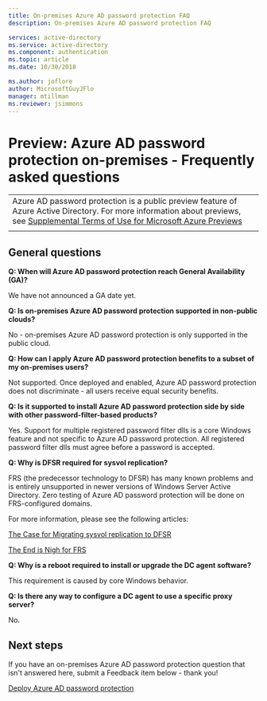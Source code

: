 ```yaml
---
title: On-premises Azure AD password protection FAQ
description: On-premises Azure AD password protection FAQ

services: active-directory
ms.service: active-directory
ms.component: authentication
ms.topic: article
ms.date: 10/30/2018

ms.author: joflore
author: MicrosoftGuyJFlo
manager: mtillman
ms.reviewer: jsimmons
---
```


# Preview: Azure AD password protection on-premises - Frequently asked questions

|     |
| --- |
| Azure AD password protection is a public preview feature of Azure Active Directory. For more information about previews, see  [Supplemental Terms of Use for Microsoft Azure Previews](https://azure.microsoft.com/support/legal/preview-supplemental-terms/)|
|     |

## General questions

**Q: When will Azure AD password protection reach General Availability (GA)?**

We have not announced a GA date yet.

**Q: Is on-premises Azure AD password protection supported in non-public clouds?**

No - on-premises Azure AD password protection is only supported in the public cloud.

**Q: How can I apply Azure AD password protection benefits to a subset of my on-premises users?**

Not supported. Once deployed and enabled, Azure AD password protection does not discriminate - all users receive equal security benefits.

**Q: Is it supported to install Azure AD password protection side by side with other password-filter-based products?**

Yes. Support for multiple registered password filter dlls is a core Windows feature and not specific to Azure AD password protection. All registered password filter dlls must agree before a password is accepted.

**Q: Why is DFSR required for sysvol replication?**

FRS (the predecessor technology to DFSR) has many known problems and is entirely unsupported in newer versions of Windows Server Active Directory. Zero testing of Azure AD password protection will be done on FRS-configured domains.

For more information, please see the following articles:

[The Case for Migrating sysvol replication to DFSR](https://blogs.technet.microsoft.com/askds/2010/04/22/the-case-for-migrating-sysvol-to-dfsr)

[The End is Nigh for FRS](https://blogs.technet.microsoft.com/filecab/2014/06/25/the-end-is-nigh-for-frs)

**Q: Why is a reboot required to install or upgrade the DC agent software?**

This requirement is caused by core Windows behavior.

**Q: Is there any way to configure a DC agent to use a specific proxy server?**

No.

## Next steps

If you have an on-premises Azure AD password protection question that isn't answered here, submit a  Feedback item below - thank you!

[Deploy Azure AD password protection](howto-password-ban-bad-on-premises-deploy.md)
